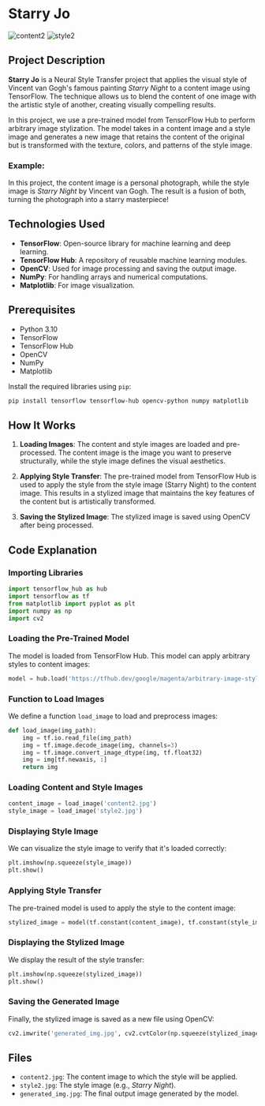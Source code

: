
# Starry Jo
![content2](https://github.com/user-attachments/assets/0ec29f40-dee7-4ec6-a6ac-67076985f01e)  ![style2](https://github.com/user-attachments/assets/5882085a-d78b-4ea7-9690-189701a5b5b6)

## Project Description

**Starry Jo** is a Neural Style Transfer project that applies the visual style of Vincent van Gogh's famous painting *Starry Night* to a content image using TensorFlow. The technique allows us to blend the content of one image with the artistic style of another, creating visually compelling results.

In this project, we use a pre-trained model from TensorFlow Hub to perform arbitrary image stylization. The model takes in a content image and a style image and generates a new image that retains the content of the original but is transformed with the texture, colors, and patterns of the style image.

### Example:
In this project, the content image is a personal photograph, while the style image is *Starry Night* by Vincent van Gogh. The result is a fusion of both, turning the photograph into a starry masterpiece!

## Technologies Used
- **TensorFlow**: Open-source library for machine learning and deep learning.
- **TensorFlow Hub**: A repository of reusable machine learning modules.
- **OpenCV**: Used for image processing and saving the output image.
- **NumPy**: For handling arrays and numerical computations.
- **Matplotlib**: For image visualization.

## Prerequisites

- Python 3.10
- TensorFlow
- TensorFlow Hub
- OpenCV
- NumPy
- Matplotlib

Install the required libraries using `pip`:

```bash
pip install tensorflow tensorflow-hub opencv-python numpy matplotlib
```

## How It Works

1. **Loading Images**: 
   The content and style images are loaded and pre-processed. The content image is the image you want to preserve structurally, while the style image defines the visual aesthetics.

2. **Applying Style Transfer**: 
   The pre-trained model from TensorFlow Hub is used to apply the style from the style image (Starry Night) to the content image. This results in a stylized image that maintains the key features of the content but is artistically transformed.

3. **Saving the Stylized Image**: 
   The stylized image is saved using OpenCV after being processed.

## Code Explanation

### Importing Libraries

```python
import tensorflow_hub as hub
import tensorflow as tf
from matplotlib import pyplot as plt
import numpy as np
import cv2
```

### Loading the Pre-Trained Model

The model is loaded from TensorFlow Hub. This model can apply arbitrary styles to content images:

```python
model = hub.load('https://tfhub.dev/google/magenta/arbitrary-image-stylization-v1-256/2')
```

### Function to Load Images

We define a function `load_image` to load and preprocess images:

```python
def load_image(img_path):
    img = tf.io.read_file(img_path)
    img = tf.image.decode_image(img, channels=3)
    img = tf.image.convert_image_dtype(img, tf.float32)
    img = img[tf.newaxis, :]
    return img
```

### Loading Content and Style Images

```python
content_image = load_image('content2.jpg')
style_image = load_image('style2.jpg')
```

### Displaying Style Image

We can visualize the style image to verify that it's loaded correctly:

```python
plt.imshow(np.squeeze(style_image))
plt.show()
```

### Applying Style Transfer

The pre-trained model is used to apply the style to the content image:

```python
stylized_image = model(tf.constant(content_image), tf.constant(style_image))[0]
```

### Displaying the Stylized Image

We display the result of the style transfer:

```python
plt.imshow(np.squeeze(stylized_image))
plt.show()
```

### Saving the Generated Image

Finally, the stylized image is saved as a new file using OpenCV:

```python
cv2.imwrite('generated_img.jpg', cv2.cvtColor(np.squeeze(stylized_image)*255, cv2.COLOR_BGR2RGB))
```

## Files

- `content2.jpg`: The content image to which the style will be applied.
- `style2.jpg`: The style image (e.g., *Starry Night*).
- `generated_img.jpg`: The final output image generated by the model.


